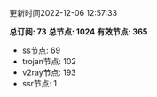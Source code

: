 更新时间2022-12-06 12:57:33

**总订阅: 73**
**总节点: 1024**
**有效节点: 365**
- ss节点: 69
- trojan节点: 102
- v2ray节点: 193
- ssr节点: 1
